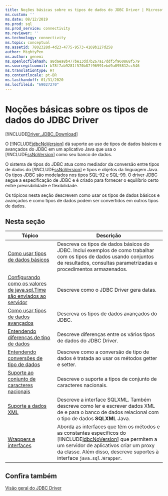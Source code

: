 ```yaml
---
title: Noções básicas sobre os tipos de dados do JDBC Driver | Microsoft Docs
ms.custom: ''
ms.date: 08/12/2019
ms.prod: sql
ms.prod_service: connectivity
ms.reviewer: ''
ms.technology: connectivity
ms.topic: conceptual
ms.assetid: 7802328d-4d23-4775-9573-4169b127d258
author: MightyPen
ms.author: genemi
ms.openlocfilehash: a8daea8b477be13dd7b267a17ddf5f960868f579
ms.sourcegitcommit: b78f7ab9281f570b87f96991ebd9a095812cc546
ms.translationtype: HT
ms.contentlocale: pt-BR
ms.lasthandoff: 01/31/2020
ms.locfileid: "69027270"
---
```

# <a name="understanding-the-jdbc-driver-data-types"></a>Noções básicas sobre os tipos de dados do JDBC Driver

[!INCLUDE[Driver_JDBC_Download](../../includes/driver_jdbc_download.md)]

O [!INCLUDE[jdbcNoVersion](../../includes/jdbcnoversion_md.md)] dá suporte ao uso de tipos de dados básicos e avançados do JDBC em um aplicativo Java que usa o [!INCLUDE[ssNoVersion](../../includes/ssnoversion-md.md)] como seu banco de dados.  
  
O sistema de tipos do JDBC atua como mediador da conversão entre tipos de dados do [!INCLUDE[ssNoVersion](../../includes/ssnoversion-md.md)] e tipos e objetos da linguagem Java. Os tipos JDBC são modelados nos tipos SQL-92 e SQL-99. O driver JDBC segue a especificação de JDBC e é criado para fornecer o equilíbrio certo entre previsibilidade e flexibilidade.  
  
Os tópicos nesta seção descrevem como usar os tipos de dados básicos e avançados e como tipos de dados podem ser convertidos em outros tipos de dados.  
  
## <a name="in-this-section"></a>Nesta seção  
  
| Tópico                                                                                                                                            | Descrição                                                                                                                                                                                                                                                          |
| ------------------------------------------------------------------------------------------------------------------------------------------------ | -------------------------------------------------------------------------------------------------------------------------------------------------------------------------------------------------------------------------------------------------------------------- |
| [Como usar tipos de dados básicos](../../connect/jdbc/using-basic-data-types.md)                                                                           | Descreva os tipos de dados básicos do JDBC. Inclui exemplos de como trabalhar com os tipos de dados usando conjuntos de resultados, consultas parametrizadas e procedimentos armazenados.                                                                                                        |
| [Configurando como os valores de java.sql.Time são enviados ao servidor](../../connect/jdbc/configuring-how-java-sql-time-values-are-sent-to-the-server.md) | Descreve como o JDBC Driver gera datas.                                                                                                                                                                                                                       |
| [Como usar tipos de dados avançados](../../connect/jdbc/using-advanced-data-types.md)                                                                     | Descreva os tipos de dados avançados do JDBC.                                                                                                                                                                                                                              |
| [Entendendo diferenças de tipo de dados](../../connect/jdbc/understanding-data-type-differences.md)                                                 | Descreve diferenças entre os vários tipos de dados do JDBC Driver.                                                                                                                                                                                                    |
| [Entendendo conversões de tipo de dados](../../connect/jdbc/understanding-data-type-conversions.md)                                                 | Descreve como a conversão de tipo de dados é tratada ao usar os métodos getter e setter.                                                                                                                                                                                  |
| [Suporte ao conjunto de caracteres nacionais](../../connect/jdbc/national-character-set-support.md)                                                           | Descreve o suporte a tipos de conjunto de caracteres nacionais.                                                                                                                                                                                                          |
| [Suporte a dados XML](../../connect/jdbc/supporting-xml-data.md)                                                                                 | Descreve a interface SQLXML. Também descreve como ler e escrever dados XML de e para o banco de dados relacional com o tipo de dados **SQLXML** Java.                                                                                                             |
| [Wrappers e interfaces](../../connect/jdbc/wrappers-and-interfaces.md)                                                                         | Aborda as interfaces que têm os métodos e as constantes específicos do [!INCLUDE[jdbcNoVersion](../../includes/jdbcnoversion_md.md)] que permitem a um servidor de aplicativos criar um proxy da classe. Além disso, descreve suportes à interface `java.sql.Wrapper`. |
  
## <a name="see-also"></a>Confira também

[Visão geral do JDBC Driver](../../connect/jdbc/overview-of-the-jdbc-driver.md)  
